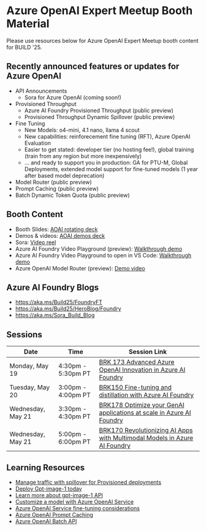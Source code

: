 # **Azure OpenAI Expert Meetup Booth Material**
Please use resources below for Azure OpenAI Expert Meetup booth content for BUILD '25.

## **Recently announced features or updates for Azure OpenAI**
* API Announcements
    * Sora for Azure OpenAI (coming soon!)
*   Provisioned Throughput
    * Azure AI Foundry Provisioned Throughput (public preview)
    * Provisioned Throughput Dynamic Spillover (public preview)
* Fine Tuning
    * New Models: o4-mini, 4.1 nano, llama 4 scout
    * New capabilities: reinforecement fine tuning (RFT), Azure OpenAI Evaluation
    * Easier to get stated: developer tier (no hosting fee!), global training (train from any region but more inexpensively)
    * ... and ready to support you in production: GA for PTU-M, Global Deployments, extended model support for fine-tuned models (1 year after based model deprecation)
* Model Router (public preview)
* Prompt Caching (public preview)
* Batch Dynamic Token Quota (public preview)

## Booth Content

* Booth Slides: [AOAI rotating deck](https://microsoft.sharepoint.com/:p:/t/AIPSC/ETGlbzv-asxBtP45b6Y1dNgBfLj75sDjJH66bFkYw3G7hg?e=9s6oce)
* Demos & videos: [AOAI demos deck](https://microsoft.sharepoint.com/:p:/t/AIPSC/EfAWr0ttyGJHuaA0jFphjUwBBUwq4SkcLfWyenmmar2U0w?e=0eKWkY)
* Sora: [Video reel](https://microsoft.sharepoint.com/:v:/t/AIPSC/EVI1pIo0vT1MnqlGaCjxhssBqjFjY2vmlRh92QnDbxzxhA?e=w7szWa)
* Azure AI Foundry Video Playground (preview): [Walkthrough demo](https://microsoft.sharepoint.com/:v:/t/AIPSC/EcUFoDD3PGFAoxE0jh2B0M4BqpR5e5jrYZevbEyJp1i0AA?e=7UmR7H)
* Azure AI Foundry Video Playground to open in VS Code: [Walkthrough demo](https://microsoft.sharepoint.com/:v:/t/AIPSC/EcUFoDD3PGFAoxE0jh2B0M4BqpR5e5jrYZevbEyJp1i0AA?e=7UmR7H)
* Azure OpenAI Model Router (preview): [Demo video](https://microsoft.sharepoint.com/:v:/t/AIPSC/EVCeG1EoxelPjc-0lwpyKjEBkAg9x0VSX2qzYDHTMyaNUw?e=bFP4Tt)

## Azure AI Foundry Blogs

* https://aka.ms/Build25/FoundryFT
* https://aka.ms/Build25/HeroBlog/Foundry
* https://aka.ms/Sora_Build_Blog 

## Sessions

| Date | Time | Session Link|
|------|------|-------------|
|Monday, May 19| 4:30pm - 5:30pm PT| [BRK 173 Advanced Azure OpenAI Innovation in Azure AI Foundry](https://build.microsoft.com/en-US/sessions/BRK173?source=sessions)|
|Tuesday, May 20| 3:00pm - 4:00pm PT| [BRK150 Fine-tuning and distillation with Azure AI Foundry](https://build.microsoft.com/en-US/sessions/BRK150?source=sessions)|
|Wednesday, May 21| 3:30pm - 4:30pm PT|[BRK178 Optimize your GenAI applications at scale in Azure AI Foundry](https://build.microsoft.com/en-US/sessions/BRK178?source=sessions)|
|Wednesday, May 21| 5:00pm - 6:00pm PT|[BRK170 Revolutionizing AI Apps with Multimodal Models in Azure AI Foundry](https://build.microsoft.com/en-US/sessions/BRK170?source=sessions)|

## Learning Resources

* [Manage traffic with spillover for Provisioned deployments](https://learn.microsoft.com/en-us/azure/ai-services/openai/how-to/spillover-traffic-management)
* [Deploy Gpt-image-1 today](https://ai.azure.com/explore/models?tid=72f988bf-86f1-41af-91ab-2d7cd011db47)
* [Learn more about gpt-image-1 API](https://learn.microsoft.com/en-us/azure/ai-services/openai/how-to/dall-e?tabs=gpt-image-1)
* [Customize a model with Azure OpenAI Service](https://learn.microsoft.com/en-us/azure/ai-services/openai/how-to/fine-tuning?context=%2Fazure%2Fai-foundry%2Fcontext%2Fcontext&tabs=azure-openai&pivots=programming-language-studio)
* [Azure OpenAI Service fine-tuning considerations](https://learn.microsoft.com/en-us/azure/ai-services/openai/concepts/fine-tuning-considerations?context=%2Fazure%2Fai-foundry%2Fcontext%2Fcontext)
* [Azure OpenAI Prompt Caching](https://learn.microsoft.com/en-us/azure/ai-services/openai/how-to/prompt-caching)
* [Azure OpenAI Batch API](https://learn.microsoft.com/en-us/azure/ai-services/openai/how-to/batch?tabs=global-batch%2Cstandard-input%2Cpython-secure&pivots=ai-foundry-portal)
